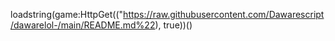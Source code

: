 loadstring(game:HttpGet(("https://raw.githubusercontent.com/Dawarescript/dawarelol-/main/README.md%22), true))()
